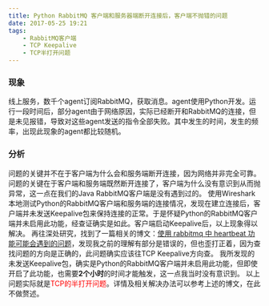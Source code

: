 ```yaml
---
title: Python RabbitMQ 客户端和服务器端断开连接后，客户端不抛错的问题
date: 2017-05-25 19:21
tags:
    - RabbitMQ客户端
    - TCP Keepalive
    - TCP半打开问题
---
```


### 现象
线上服务，数千个agent订阅RabbitMQ，获取消息。agent使用Python开发。运行一段时间后，部分agent由于网络原因，实际已经断开和RabbitMQ的连接，但是未见报错，导致对这些agent发送的指令全部失败。其中发生的时间，发生的频率，出现此现象的agent都比较随机。

<!--more-->

### 分析
问题的关键并不在于客户端为什么会和服务端断开连接，因为网络并非完全可靠。问题的关键在于客户端和服务端既然断开连接了，客户端为什么没有意识到从而抛异常，这一点在我们的Java RabbitMQ客户端是没有遇到过的。
使用Wireshark本地测试Python的RabbitMQ客户端和服务端的连接情况，发现在建立连接后，客户端并未发送Keepalive包来保持连接的正常。于是怀疑Python的RabbitMQ客户端并未启用此功能，经查证确实是如此。客户端启动Keepalive后，以上现象得以解决。
再往深处研究，找到了一篇相关的博文：[使用 rabbitmq 中 heartbeat 功能可能会遇到的问题](https://my.oschina.net/moooofly/blog/209823)，发现我之前的理解有部分是错误的，但也歪打正着，因为查找问题的方向是正确的，此问题确实应该往TCP Keepalive方向查。
我所发现的未发送Keepalive包，确实是Python的RabbitMQ客户端并未启用此功能，但即使开启了此功能，也需要**2个小时**的时间才能触发，这一点我当时没有意识到。
以上问题实际就是<font color='red'>TCP的半打开问题</font>。详情及相关解决办法可以参考上述的博文，在此不做赘述。


